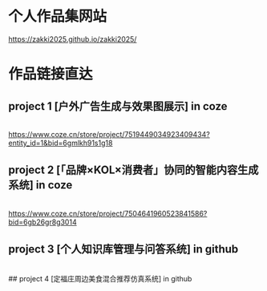 # 个人作品集网站
https://zakki2025.github.io/zakki2025/
# 作品链接直达
## project 1 [户外广告生成与效果图展示] in coze
<br>https://www.coze.cn/store/project/7519449034923409434?entity_id=1&bid=6gmlkh91s1g18
## project 2 [「品牌×KOL×消费者」协同的智能内容生成系统] in coze
<br>https://www.coze.cn/store/project/7504641960523841586?bid=6gb26gr8g3014
## project 3 [个人知识库管理与问答系统] in github
<br>
## project 4 [定福庄周边美食混合推荐仿真系统] in github
<br>

